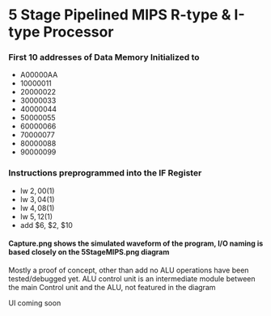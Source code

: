 
# 5 Stage Pipelined MIPS R-type & I-type Processor



### First 10 addresses of Data Memory Initialized to 

- A00000AA
- 10000011
- 20000022
- 30000033
- 40000044
- 50000055
- 60000066
- 70000077
- 80000088
- 90000099

### Instructions preprogrammed into the IF Register

- lw $2, 00($1)
- lw $3, 04($1)
- lw $4, 08($1)
- lw $5, 12($1)
- add $6, $2, $10



#### Capture.png shows the simulated waveform of the program, I/O naming is based closely on the 5StageMIPS.png diagram

Mostly a proof of concept, other than add no ALU operations have been tested/debugged yet.
ALU control unit is an intermediate module between the main Control unit and the ALU, not featured in the diagram

UI coming soon

